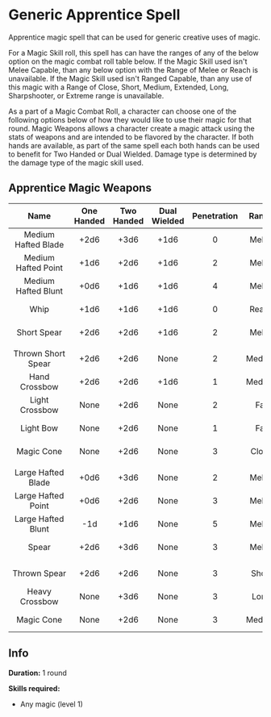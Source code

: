 # Generic Apprentice Spell

Apprentice magic spell that can be used for generic creative uses of magic.

For a Magic Skill roll, this spell has can have the ranges of any of the below option on the magic combat roll table below. If the Magic Skill used isn't Melee Capable, than any below option with the Range of Melee or Reach is unavailable. If the Magic Skill used isn't Ranged Capable, than any use of this magic with a Range of Close, Short, Medium, Extended, Long, Sharpshooter, or Extreme range is unavailable.

As a part of a Magic Combat Roll, a character can choose one of the following options below of how they would like to use their magic for that round. Magic Weapons allows a character create a magic attack using the stats of weapons and are intended to be flavored by the character. If both hands are available, as part of the same spell each both hands can be used to benefit for Two Handed or Dual Wielded. Damage type is determined by the damage type of the magic skill used.

## Apprentice Magic Weapons

|        Name        | One<br />Handed | Two<br />Handed | Dual<br />Wielded | Penetration | Range | Damage<br />Types | Engageable<br />Opponents | Area Of<br />Effect | Resource<br />Class |
| :-----------------: | :-------------: | :-------------: | :---------------: | :---------: | :----: | :---------------: | :-----------------------: | :-----------------: | :-----------------: |
| Medium Hafted Blade |      +2d6      |      +3d6      |       +1d6       |      0      | Melee |                  |           Rapid           |        None        |  1 Magic Resource  |
| Medium Hafted Point |      +1d6      |      +2d6      |       +1d6       |      2      | Melee |                  |           Rapid           |        None        |  1 Magic Resource  |
| Medium Hafted Blunt |      +0d6      |      +1d6      |       +1d6       |      4      | Melee |                  |           Rapid           |        None        |  1 Magic Resource  |
|        Whip        |      +1d6      |      +1d6      |       +1d6       |      0      | Reach |                  |           Rapid           |        None        |  1 Magic Resource  |
|     Short Spear     |      +2d6      |      +2d6      |       +1d6       |      2      | Melee |                  |        Spear Rapid        |        None        |  1 Magic Resource  |
|                    |                |                |                  |            |        |                  |                          |                    |                    |
| Thrown Short Spear |      +2d6      |      +2d6      |       None       |      2      | Medium |                  |         Standard         |        None        |  1 Magic Resource  |
|    Hand Crossbow    |      +2d6      |      +2d6      |       +1d6       |      1      | Medium |                  |         Standard         |        None        |  1 Magic Resource  |
|   Light Crossbow   |      None      |      +2d6      |       None       |      2      |  Far  |                  |          Loading          |        None        |  1 Magic Resource  |
|      Light Bow      |      None      |      +2d6      |       None       |      1      |  Far  |                  |           Quick           |        None        |  1 Magic Resource  |
|     Magic Cone     |      None      |      +2d6      |       None       |      3      | Close |                  |          Focused          |  Cone Calculation  |  1 Magic Resource  |
|                    |                |                |                  |            |        |                  |                          |                    |                    |
| Large Hafted Blade |      +0d6      |      +3d6      |       None       |      2      | Melee |                  |           Rapid           |        None        |  2 Magic Resource  |
| Large Hafted Point |      +0d6      |      +2d6      |       None       |      3      | Melee |                  |           Rapid           |        None        |  2 Magic Resource  |
| Large Hafted Blunt |       -1d       |      +1d6      |       None       |      5      | Melee |                  |           Rapid           |        None        |  2 Magic Resource  |
|        Spear        |      +2d6      |      +3d6      |       None       |      3      | Melee |                  |        Spear Rapid        |        None        |  2 Magic Resource  |
|                    |                |                |                  |            |        |                  |                          |                    |                    |
|    Thrown Spear    |      +2d6      |      +2d6      |       None       |      3      | Short |                  |         Standard         |        None        |  2 Magic Resource  |
|   Heavy Crossbow   |      None      |      +3d6      |       None       |      3      |  Long  |                  |      Complex Loading      |        None        |  2 Magic Resource  |
|     Magic Cone     |      None      |      +2d6      |       None       |      3      | Medium |                  |          Focused          |  Cone Calculation  |  2 Magic Resource  |

## Info

**Duration:** 1 round

**Skills required:**

- Any magic (level 1)
